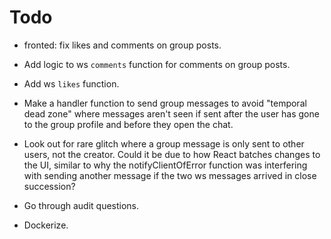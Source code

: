 # Todo

- fronted: fix likes and comments on group posts.

- Add logic to ws `comments` function for comments on group posts.
- Add ws `likes` function.
- Make a handler function to send group messages to avoid "temporal dead zone" where messages aren't seen if sent after the user has gone to the group profile and before they open the chat.

- Look out for rare glitch where a group message is only sent to other users, not the creator. Could it be due to how React batches changes to the UI, similar to why the notifyClientOfError function was interfering with sending another message if the two ws messages arrived in close succession?

- Go through audit questions.
- Dockerize.
